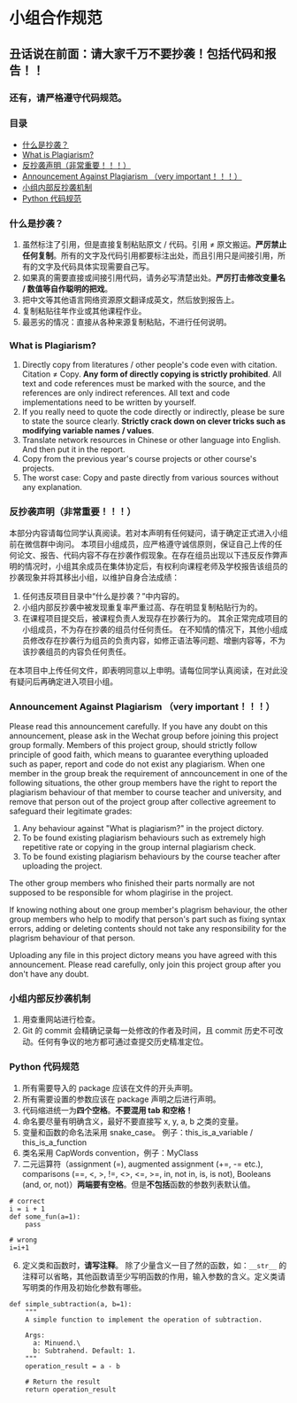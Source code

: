 # 小组合作规范
## 丑话说在前面：请大家千万不要抄袭！包括代码和报告！！
### 还有，请严格遵守代码规范。
### 目录
- [什么是抄袭？](#抄袭)  
- [What is Plagiarism?](#抄袭2)
- [反抄袭声明（非常重要！！！）](#反抄袭2) 
- [Announcement Against Plagiarism （very important！！！）](#反抄袭3) 
- [小组内部反抄袭机制](#反抄袭1)  
- [Python 代码规范](#代码规范)

### 什么是抄袭？ <a name="抄袭"/>

1. 虽然标注了引用，但是直接复制粘贴原文 / 代码。引用 $\neq$ 原文搬运。**严厉禁止任何复制**。所有的文字及代码引用都要标注出处，而且引用只是间接引用，所有的文字及代码具体实现需要自己写。
2. 如果真的需要直接或间接引用代码，请务必写清楚出处。**严厉打击修改变量名 / 数值等自作聪明的把戏**。
3. 把中文等其他语言网络资源原文翻译成英文，然后放到报告上。
4. 复制粘贴往年作业或其他课程作业。
5. 最恶劣的情况：直接从各种来源复制粘贴，不进行任何说明。

### What is Plagiarism? <a name="抄袭2"/>

1. Directly copy from literatures / other people's code even with citation. Citation $\neq$ Copy. **Any form of directly copying is strictly prohibited**. All text and code references must be marked with the source, and the references are only indirect references. All text and code implementations need to be written by yourself.
2. If you really need to quote the code directly or indirectly, please be sure to state the source clearly. **Strictly crack down on clever tricks such as modifying variable names / values**.
3. Translate network resources in Chinese or other language into English. And then put it in the report.
4. Copy from the previous year's course projects or other course's projects.
5. The worst case: Copy and paste directly from various sources without any explanation.

### 反抄袭声明（非常重要！！！） <a name="反抄袭2"/>

本部分内容请每位同学认真阅读。若对本声明有任何疑问，请于确定正式进入小组前在微信群中询问。
本项目小组成员，应严格遵守诚信原则，保证自己上传的任何论文、报告、代码内容不存在抄袭作假现象。在存在组员出现以下违反反作弊声明的情况时，小组其余成员在集体协定后，有权利向课程老师及学校报告该组员的抄袭现象并将其移出小组，以维护自身合法成绩：
1. 任何违反项目目录中“什么是抄袭？”中内容的。
2. 小组内部反抄袭中被发现重复率严重过高、存在明显复制粘贴行为的。
3. 在课程项目提交后，被课程负责人发现存在抄袭行为的。
其余正常完成项目的小组成员，不为存在抄袭的组员付任何责任。
在不知情的情况下，其他小组成员修改存在抄袭行为组员的负责内容，如修正语法等问题、增删内容等，不为该抄袭组员的内容负任何责任。

在本项目中上传任何文件，即表明同意以上申明。请每位同学认真阅读，在对此没有疑问后再确定进入项目小组。

### Announcement Against Plagiarism （very important！！！） <a name="反抄袭3"/>

Please read this announcement carefully. If you have any doubt on this announcement, please ask in the Wechat group before joining this project group formally.
Members of this project group, should strictly follow principle of good faith, which means to guarantee everything uploaded such as paper, report and code do not exist any plagiarism. When one member in the group break the requirement of anncouncement in one of the following situations, the other group members have the right to report the plagiarism behaviour of that member to course teacher and university, and remove that person out of the project group after collective agreement to safeguard their legitimate grades:
1. Any behaviour against "What is plagiarism?" in the project dictory.
2. To be found existing plagiarism behaviours such as extremely high repetitive rate or copying in the group internal plagiarism check.
3. To be found existing plagiarism behaviours by the course teacher after uploading the project.

The other group members who finished their parts normally are not supposed to be responsible for whom plagirise in the project. 

If knowing nothing about one group member's plagrism behaviour, the other group members who help to modify that person's part such as fixing syntax errors, adding or deleting contents should not take any responsibility for the plagrism behaviour of that person.

Uploading any file in this project dictory means you have agreed with this announcement. Please read carefully, only join this project group after you don't have any doubt.


### 小组内部反抄袭机制 <a name="反抄袭1"/>

1. 用查重网站进行检查。
2. Git 的 commit 会精确记录每一处修改的作者及时间，且 commit 历史不可改动。任何有争议的地方都可通过查提交历史精准定位。


### Python 代码规范 <a name="代码规范"/>
1. 所有需要导入的 package 应该在文件的开头声明。
2. 所有需要设置的参数应该在 package 声明之后进行声明。
3. 代码缩进统一为**四个空格**。**不要混用 tab 和空格！**
4. 命名要尽量有明确含义，最好不要直接写 x, y, a, b 之类的变量。
5. 变量和函数的命名法采用 snake_case。 例子：this_is_a_variable / this_is_a_function
6. 类名采用 CapWords convention，例子：MyClass
6. 二元运算符（assignment (=), augmented assignment (+=, -= etc.), comparisons (==, <, >, !=, <>, <=, >=, in, not in, is, is not), Booleans (and, or, not)）**两端要有空格**。但是**不包括**函数的参数列表默认值。
```
# correct
i = i + 1
def some_fun(a=1):
    pass

# wrong
i=i+1
```
6. 定义类和函数时，**请写注释**。 除了少量含义一目了然的函数，如：```__str__``` 的注释可以省略，其他函数请至少写明函数的作用，输入参数的含义。定义类请写明类的作用及初始化参数有哪些。

```
def simple_subtraction(a, b=1):
    """
    A simple function to implement the operation of subtraction.

    Args:
      a: Minuend.\
      b: Subtrahend. Default: 1. 
    """
    operation_result = a - b

    # Return the result
    return operation_result
```
